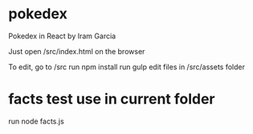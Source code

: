 # pokedex
Pokedex in React
by Iram Garcia

Just open /src/index.html on the browser

To edit, go to /src
run npm install
run gulp
edit files in /src/assets folder

# facts test use in current folder
run node facts.js